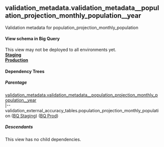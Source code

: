 ## validation_metadata.validation_metadata__population_projection_monthly_population__year
Validation metadata for population_projection_monthly_population

#### View schema in Big Query
This view may not be deployed to all environments yet.<br/>
[**Staging**](https://console.cloud.google.com/bigquery?pli=1&p=recidiviz-staging&page=table&project=recidiviz-staging&d=validation_metadata&t=validation_metadata__population_projection_monthly_population__year)
<br/>
[**Production**](https://console.cloud.google.com/bigquery?pli=1&p=recidiviz-123&page=table&project=recidiviz-123&d=validation_metadata&t=validation_metadata__population_projection_monthly_population__year)
<br/>

#### Dependency Trees

##### Parentage
[validation_metadata.validation_metadata\__population_projection_monthly_population\__year](../validation_metadata/validation_metadata__population_projection_monthly_population__year.md) <br/>
|--validation_external_accuracy_tables.population_projection_monthly_population ([BQ Staging](https://console.cloud.google.com/bigquery?pli=1&p=recidiviz-staging&page=table&project=recidiviz-staging&d=validation_external_accuracy_tables&t=population_projection_monthly_population)) ([BQ Prod](https://console.cloud.google.com/bigquery?pli=1&p=recidiviz-123&page=table&project=recidiviz-123&d=validation_external_accuracy_tables&t=population_projection_monthly_population)) <br/>


##### Descendants
This view has no child dependencies.
